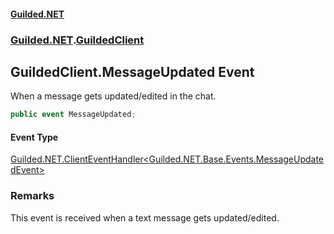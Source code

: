 
#### [Guilded.NET](index 'index')
### [Guilded.NET](index#Guilded_NET 'Guilded.NET').[GuildedClient](GuildedClient 'Guilded.NET.GuildedClient')
## GuildedClient.MessageUpdated Event
When a message gets updated/edited in the chat.  
```csharp
public event MessageUpdated;
```

#### Event Type
[Guilded.NET.ClientEventHandler&lt;](ClientEventHandler_T_(GuildedClient_T) 'Guilded.NET.ClientEventHandler&lt;T&gt;(Guilded.NET.GuildedClient, T)')[Guilded.NET.Base.Events.MessageUpdatedEvent](https://docs.microsoft.com/en-us/dotnet/api/Guilded.NET.Base.Events.MessageUpdatedEvent 'Guilded.NET.Base.Events.MessageUpdatedEvent')[&gt;](ClientEventHandler_T_(GuildedClient_T) 'Guilded.NET.ClientEventHandler&lt;T&gt;(Guilded.NET.GuildedClient, T)')
### Remarks
This event is received when a text message gets updated/edited.  

